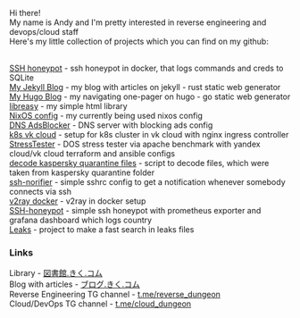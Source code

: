 Hi there!</br>
My name is Andy and I'm pretty interested in reverse engineering and devops/cloud staff</br>
Here's my little collection of projects which you can find on my github:</br></br>

[SSH honeypot](https://github.com/TrueBad0ur/ssh-honeypot) - ssh honeypot in docker, that logs commands and creds to SQLite</br>
[My Jekyll Blog](https://github.com/TrueBad0ur/myjekyllblog) - my blog with articles on jekyll - rust static web generator</br>
[My Hugo Blog](https://github.com/TrueBad0ur/myhugoblog) - my navigating one-pager on hugo - go static web generator</br>
[libreasy](https://github.com/TrueBad0ur/libreasy) - my simple html library</br>
[NixOS config](https://github.com/TrueBad0ur/nixosconfig) - my currently being used nixos config</br>
[DNS AdsBlocker](https://github.com/TrueBad0ur/AdsBlocker-DNS-BIND9) - DNS server with blocking ads config</br>
[k8s vk cloud](https://github.com/TrueBad0ur/vkcloud_kubernetes) - setup for k8s cluster in vk cloud with nginx ingress controller</br>
[StressTester](https://github.com/TrueBad0ur/StressTester) - DOS stress tester via apache benchmark with yandex cloud/vk cloud terraform and ansible configs</br>
[decode kaspersky quarantine files](https://github.com/TrueBad0ur/dexor_kaspersky_qauarantine_files) - script to decode files, which were taken from kaspersky quarantine folder</br>
[ssh-norifier](https://github.com/TrueBad0ur/ssh-telegram-notifier) - simple sshrc config to get a notification whenever somebody connects via ssh</br>
[v2ray docker](https://github.com/TrueBad0ur/v2ray_docker_setup) - v2ray in docker setup</br>
[SSH-honeypot](https://github.com/TrueBad0ur/ssh_prometheus_grafana_honeypot) - simple ssh honeypot with prometheus exporter and grafana dashboard which logs country</br>
[Leaks](https://github.com/TrueBad0ur/leaks) - project to make a fast search in leaks files</br>

### Links

Library - [図書館.きく.コム](https://図書館.きく.コム) </br>
Blog with articles - [ブログ.きく.コム](https://ブログ.きく.コム) </br>
Reverse Engineering TG channel - [t.me/reverse_dungeon](https://t.me/reverse_dungeon) </br>
Cloud/DevOps TG channel - [t.me/cloud_dungeon](https://t.me/cloud_dungeon) </br>
